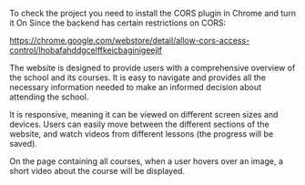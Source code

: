 To check the project you need to install the  CORS plugin in Chrome and turn it On 
Since the backend has certain restrictions on CORS:

https://chrome.google.com/webstore/detail/allow-cors-access-control/lhobafahddgcelffkeicbaginigeejlf 

The website is designed to provide users with a comprehensive overview of the school and its courses. It is easy to navigate and provides all the necessary information needed to make an informed decision about attending the school.

It is responsive, meaning it can be viewed on different screen sizes and devices. Users can easily move between the different sections of the website, and watch videos from different lessons (the progress will be saved). 

On the page containing all courses, when a user hovers over an image, a short video about the course will be displayed.
